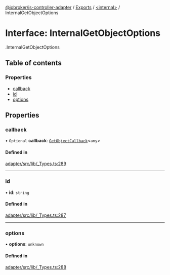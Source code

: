 [@iobroker/js-controller-adapter](../README.md) / [Exports](../modules.md) / [<internal\>](../modules/internal_.md) / InternalGetObjectOptions

# Interface: InternalGetObjectOptions

[<internal>](../modules/internal_.md).InternalGetObjectOptions

## Table of contents

### Properties

- [callback](internal_.InternalGetObjectOptions.md#callback)
- [id](internal_.InternalGetObjectOptions.md#id)
- [options](internal_.InternalGetObjectOptions.md#options)

## Properties

### callback

• `Optional` **callback**: [`GetObjectCallback`](../modules/internal_.md#getobjectcallback)<`any`\>

#### Defined in

[adapter/src/lib/_Types.ts:289](https://github.com/ioBroker/ioBroker.js-controller/blob/0b3c6e0e/packages/adapter/src/lib/_Types.ts#L289)

___

### id

• **id**: `string`

#### Defined in

[adapter/src/lib/_Types.ts:287](https://github.com/ioBroker/ioBroker.js-controller/blob/0b3c6e0e/packages/adapter/src/lib/_Types.ts#L287)

___

### options

• **options**: `unknown`

#### Defined in

[adapter/src/lib/_Types.ts:288](https://github.com/ioBroker/ioBroker.js-controller/blob/0b3c6e0e/packages/adapter/src/lib/_Types.ts#L288)
